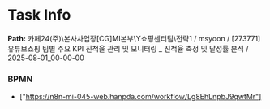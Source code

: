 # Task Info

**Path:** 카페24(주)\본사사업장\[CG]MI본부\Y쇼핑센터팀\전략1 / msyoon / [273771] 유튜브쇼핑 팀별 주요 KPI 진척율 관리 및 모니터링 _ 진척율 측정 및 달성률 분석 / 2025-08-01_00-00-00

### BPMN
- ["https://n8n-mi-045-web.hanpda.com/workflow/Lg8EhLnpbJ9qwtMr"]

